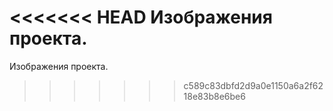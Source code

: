 <<<<<<< HEAD
Изображения проекта.
=======
Изображения проекта.
>>>>>>> c589c83dbfd2d9a0e1150a6a2f6218e83b8e6be6
